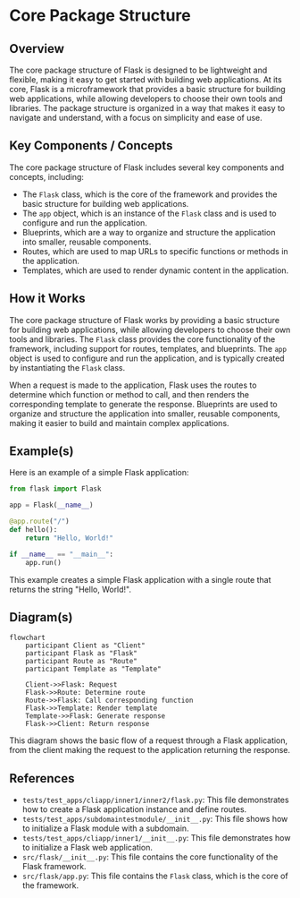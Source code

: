 # Core Package Structure
## Overview
The core package structure of Flask is designed to be lightweight and flexible, making it easy to get started with building web applications. At its core, Flask is a microframework that provides a basic structure for building web applications, while allowing developers to choose their own tools and libraries. The package structure is organized in a way that makes it easy to navigate and understand, with a focus on simplicity and ease of use.

## Key Components / Concepts
The core package structure of Flask includes several key components and concepts, including:
* The `Flask` class, which is the core of the framework and provides the basic structure for building web applications.
* The `app` object, which is an instance of the `Flask` class and is used to configure and run the application.
* Blueprints, which are a way to organize and structure the application into smaller, reusable components.
* Routes, which are used to map URLs to specific functions or methods in the application.
* Templates, which are used to render dynamic content in the application.

## How it Works
The core package structure of Flask works by providing a basic structure for building web applications, while allowing developers to choose their own tools and libraries. The `Flask` class provides the core functionality of the framework, including support for routes, templates, and blueprints. The `app` object is used to configure and run the application, and is typically created by instantiating the `Flask` class.

When a request is made to the application, Flask uses the routes to determine which function or method to call, and then renders the corresponding template to generate the response. Blueprints are used to organize and structure the application into smaller, reusable components, making it easier to build and maintain complex applications.

## Example(s)
Here is an example of a simple Flask application:
```python
from flask import Flask

app = Flask(__name__)

@app.route("/")
def hello():
    return "Hello, World!"

if __name__ == "__main__":
    app.run()
```
This example creates a simple Flask application with a single route that returns the string "Hello, World!".

## Diagram(s)
```mermaid
flowchart
    participant Client as "Client"
    participant Flask as "Flask"
    participant Route as "Route"
    participant Template as "Template"

    Client->>Flask: Request
    Flask->>Route: Determine route
    Route->>Flask: Call corresponding function
    Flask->>Template: Render template
    Template->>Flask: Generate response
    Flask->>Client: Return response
```
This diagram shows the basic flow of a request through a Flask application, from the client making the request to the application returning the response.

## References
* `tests/test_apps/cliapp/inner1/inner2/flask.py`: This file demonstrates how to create a Flask application instance and define routes.
* `tests/test_apps/subdomaintestmodule/__init__.py`: This file shows how to initialize a Flask module with a subdomain.
* `tests/test_apps/cliapp/inner1/__init__.py`: This file demonstrates how to initialize a Flask web application.
* `src/flask/__init__.py`: This file contains the core functionality of the Flask framework.
* `src/flask/app.py`: This file contains the `Flask` class, which is the core of the framework.